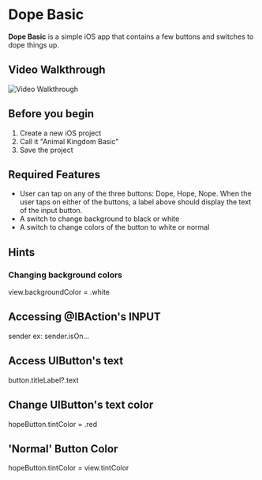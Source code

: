 # Dope Basic
**Dope Basic** is a simple iOS app that contains a few buttons and switches to dope things up.

## Video Walkthrough

<img src='http://i.imgur.com/zgVkFcZ.gif' title='Video Walkthrough' width='' alt='Video Walkthrough' />

## Before you begin
1. Create a new iOS project
2. Call it "Animal Kingdom Basic"
3. Save the project

## Required Features
* User can tap on any of the three buttons: Dope, Hope, Nope. When the user taps on either of the buttons, a label above should display the text of the input button.
* A switch to change background to black or white
* A switch to change colors of the button to white or normal

## Hints
### Changing background colors
view.backgroundColor = .white

## Accessing @IBAction's INPUT
sender
ex: sender.isOn...

## Access UIButton's text
button.titleLabel?.text

## Change UIButton's text color
hopeButton.tintColor = .red

## 'Normal' Button Color
hopeButton.tintColor = view.tintColor
